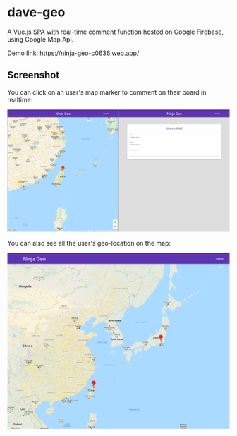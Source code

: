 # dave-geo

A Vue.js SPA with real-time comment function hosted on Google Firebase, using Google Map Api.

Demo link: https://ninja-geo-c0636.web.app/

## Screenshot

You can click on an user's map marker to comment on their board in realtime:  

![Screenshot1](./src/res/ss.png)

You can also see all the user's geo-location on the map:  

![Screenshot2](./src/res/ss2.png)
